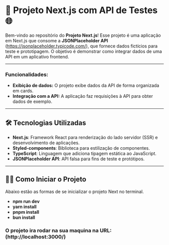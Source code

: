 # 🚀 **Projeto Next.js com API de Testes** 🌐

Bem-vindo ao repositório do **Projeto Next.js**! Esse projeto é uma aplicação em Next.js que consome a **JSONPlaceholder API** (https://jsonplaceholder.typicode.com/), que fornece dados fictícios para teste e prototipagem. O objetivo é demonstrar como integrar dados de uma API em um aplicativo frontend.

---

### Funcionalidades:
- **Exibição de dados:** O projeto exibe dados da API de forma organizada em cards.
- **Integração com a API:** A aplicação faz requisições à API para obter dados de exemplo.

---

## 🛠 **Tecnologias Utilizadas**

- **Next.js**: Framework React para renderização do lado servidor (SSR) e desenvolvimento de aplicações.
- **Styled-components**: Biblioteca para estilização de componentes.
- **TypeScript**: Linguagem que adiciona tipagem estática ao JavaScript.
- **JSONPlaceholder API**: API falsa para fins de teste e protótipos.

---

## 🏃‍♂️ **Como Iniciar o Projeto**
Abaixo estão as formas de se inicializar o projeto Next no terminal.
- **npm run dev**
- **yarn install**
- **pnpm install**
- **bun install**
### O projeto ira rodar na sua maquina na URL: (http://localhost:3000/)